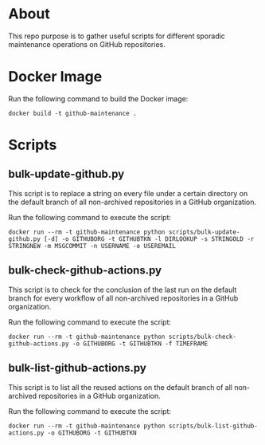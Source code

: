 # About

This repo purpose is to gather useful scripts for different sporadic maintenance operations on GitHub repositories.

# Docker Image

Run the following command to build the Docker image:
```
docker build -t github-maintenance .
```

# Scripts

## bulk-update-github.py

This script is to replace a string on every file under a certain directory on the default branch of all non-archived repositories in a GitHub organization.

Run the following command to execute the script:
```
docker run --rm -t github-maintenance python scripts/bulk-update-github.py [-d] -o GITHUBORG -t GITHUBTKN -l DIRLOOKUP -s STRINGOLD -r STRINGNEW -m MSGCOMMIT -n USERNAME -e USEREMAIL
```

## bulk-check-github-actions.py

This script is to check for the conclusion of the last run on the default branch for every workflow of all non-archived repositories in a GitHub organization.

Run the following command to execute the script:
```
docker run --rm -t github-maintenance python scripts/bulk-check-github-actions.py -o GITHUBORG -t GITHUBTKN -f TIMEFRAME
```

## bulk-list-github-actions.py

This script is to list all the reused actions on the default branch of all non-archived repositories in a GitHub organization.

Run the following command to execute the script:
```
docker run --rm -t github-maintenance python scripts/bulk-list-github-actions.py -o GITHUBORG -t GITHUBTKN
```
